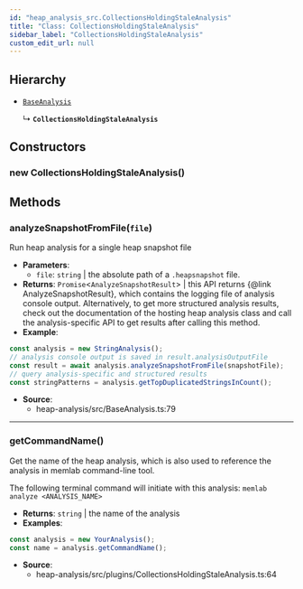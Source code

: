 ```yaml
---
id: "heap_analysis_src.CollectionsHoldingStaleAnalysis"
title: "Class: CollectionsHoldingStaleAnalysis"
sidebar_label: "CollectionsHoldingStaleAnalysis"
custom_edit_url: null
---
```


## Hierarchy

- [`BaseAnalysis`](heap_analysis_src.BaseAnalysis.md)

  ↳ **`CollectionsHoldingStaleAnalysis`**

## Constructors

### <a id="new collectionsholdingstaleanalysis"></a>**new CollectionsHoldingStaleAnalysis**()

## Methods

### <a id="analyzesnapshotfromfile"></a>**analyzeSnapshotFromFile**(`file`)

Run heap analysis for a single heap snapshot file

 * **Parameters**:
    * `file`: `string` | the absolute path of a `.heapsnapshot` file.
 * **Returns**: `Promise`<`AnalyzeSnapshotResult`\> | this API returns {@link AnalyzeSnapshotResult}, which contains
the logging file of analysis console output. Alternatively, to get more
structured analysis results, check out the documentation of the hosting
heap analysis class and call the analysis-specific API to get results
after calling this method.
* **Example**:
```typescript
const analysis = new StringAnalysis();
// analysis console output is saved in result.analysisOutputFile
const result = await analysis.analyzeSnapshotFromFile(snapshotFile);
// query analysis-specific and structured results
const stringPatterns = analysis.getTopDuplicatedStringsInCount();
```

 * **Source**:
    * heap-analysis/src/BaseAnalysis.ts:79

___

### <a id="getcommandname"></a>**getCommandName**()

Get the name of the heap analysis, which is also used to reference
the analysis in memlab command-line tool.

The following terminal command will initiate with this analysis:
`memlab analyze <ANALYSIS_NAME>`

 * **Returns**: `string` | the name of the analysis
* **Examples**:
```typescript
const analysis = new YourAnalysis();
const name = analysis.getCommandName();
```

 * **Source**:
    * heap-analysis/src/plugins/CollectionsHoldingStaleAnalysis.ts:64
